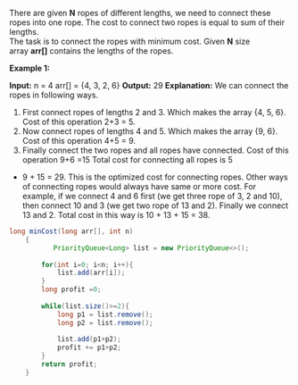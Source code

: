 There are given **N** ropes of different lengths, we need to connect these ropes into one rope. The cost to connect two ropes is equal to sum of their lengths.  
The task is to connect the ropes with minimum cost. Given **N** size array **arr[]** contains the lengths of the ropes. 

**Example 1:**

**Input:**
n = 4
arr[] = {4, 3, 2, 6}
**Output:** 
29
**Explanation:**
We can connect the ropes in following ways.
1) First connect ropes of lengths 2 and 3.
Which makes the array {4, 5, 6}. Cost of
this operation 2+3 = 5. 
2) Now connect ropes of lengths 4 and 5.
Which makes the array {9, 6}. Cost of
this operation 4+5 = 9.
3) Finally connect the two ropes and all
ropes have connected. Cost of this 
operation 9+6 =15
Total cost for connecting all ropes is 5
+ 9 + 15 = 29. This is the optimized cost
for connecting ropes. 
Other ways of connecting ropes would always 
have same or more cost. For example, if we 
connect 4 and 6 first (we get three rope of 3,
2 and 10), then connect 10 and 3 (we get
two rope of 13 and 2). Finally we
connect 13 and 2. Total cost in this way
is 10 + 13 + 15 = 38.

```java
long minCost(long arr[], int n) 
    {
           PriorityQueue<Long> list = new PriorityQueue<>();
        
        for(int i=0; i<n; i++){
            list.add(arr[i]);
        }
        long profit =0;
        
        while(list.size()>=2){
            long p1 = list.remove();
            long p2 = list.remove();
            
            list.add(p1+p2);
            profit += p1+p2;
        }
        return profit;
    }
```
